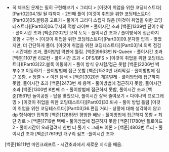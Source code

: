 - 꼭 체크된 문제는 필히 구현해보기
< 그리디 > 
[이것이 취업을 위한 코딩테스트다][Part02]04.1일 될 떄까지 - 2번째 풀이
[이것이 취업을 위한 코딩테스트다][Part03]05.볼링공 고르기 - 풀이가 그리디 스럽지 않음
[이것이 취업을 위한 코딩테스트다][Part03]06.무지의 먹방 라이브 - 풀이시간 초과
[백준]1339번 단어수학 - 풀이시간 초과
[백준]1202번 보석 도둑 - 풀이시간 초과 / 풀이방식에 접근하지 못함
< 구현 >
[이것이 취업을 위한 코딩테스트다][Part03]09.문자열 압축 - 맞았지만, 더 간단하게 풀이.
[이것이 취업을 위한 코딩테스트다][Part03]14.외벽 점검 - 시간제한 초과, 풀이방법 막판에 틀림.
[백준]9663번 N-Queen - 풀이시간 초과
[백준]1107번 리모컨 - 풀이시간 초과
< DFS/BFS >
[이것이 취업을 위한 코딩테스트다][Part03]22.블록 이동하기 - 풀이 방식 유사함/접근 못함
[백준]2206번 벽 부수고 이동하기 - 풀이방법에 접근 못함
[백준]1520번 내리막길 - 풀이방법에 접근 못함.
< 정렬 >
< 이진 탐색 >
[백준]3020번 개똥벌레 - 풀이방법에 접근하지 못함, 풀이시간 초과
[백준]2473번 세 용액 - 풀이방법에 접근하지 못함, 풀이시간 초과
[백준]1300번 K번째 수 - 풀이방법에 접근하지 못함, 풀이시간 초과
[백준]1561번 놀이공원 - 답을 맞췄으나, 풀이시간 살짝 줄여보기
< 다이나믹 프로그래밍 >
[이것이 취업을 위한 코딩테스트다][Part03]33.퇴사 - 풀이 방법 틀림
[이것이 취업을 위한 코딩테스트다][Part03]36.편집 거리 - 상황에 대해 생각하지 않고 dp 형식에만 집착함
[백준]12865번 평범한 배낭 - 풀이방법에 접근하지 못함
< 최단 경로 >
[백준]1719번 택배 - 풀이방법에 접근하지 못함
[백준]11780번 플로이드2 - 풀이시간이 오래걸려서 한번 더 풀기
< 그래프 이론 >
[백준]4803번 트리 - 풀이시간 초과
[백준]17619번 개구리 점프 -풀이시간 초과

[백준]18111번 마인크래프트 - 시간초과에서 새로운 지식을 배움.